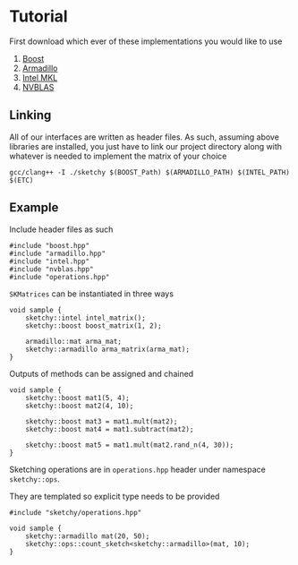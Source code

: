 # Tutorial

First download which ever of these implementations you would like to use 

1. [Boost](http://www.boost.org/doc/libs/1_60_0/libs/numeric/ublas/doc/)
2. [Armadillo](http://arma.sourceforge.net/docs.html)
3. [Intel MKL](https://software.intel.com/en-us/intel-mkl)
4. [NVBLAS](http://docs.nvidia.com/cuda/nvblas/)

## Linking
All of our interfaces are written as header files. As such, assuming
above libraries are installed, you just have to link our project directory 
along with whatever is needed to implement the matrix of your choice
```
gcc/clang++ -I ./sketchy $(BOOST_Path) $(ARMADILLO_PATH) $(INTEL_PATH) $(ETC)
```

## Example
Include header files as such
~~~{.c++}
#include "boost.hpp"
#include "armadillo.hpp"
#include "intel.hpp"
#include "nvblas.hpp"
#include "operations.hpp"
~~~

`SKMatrices` can be instantiated in three ways
~~~{.c++}
void sample {
    sketchy::intel intel_matrix();
    sketchy::boost boost_matrix(1, 2);

    armadillo::mat arma_mat;
    sketchy::armadillo arma_matrix(arma_mat);
}
~~~

Outputs of methods can be assigned and chained
~~~{.c++}
void sample {
    sketchy::boost mat1(5, 4);
    sketchy::boost mat2(4, 10);

    sketchy::boost mat3 = mat1.mult(mat2);
    sketchy::boost mat4 = mat1.subtract(mat2);

    sketchy::boost mat5 = mat1.mult(mat2.rand_n(4, 30));
}
~~~

Sketching operations are in `operations.hpp` header under namespace `sketchy::ops`. 

They are templated so explicit type needs to be provided

~~~{.c++}
#include "sketchy/operations.hpp"

void sample {
    sketchy::armadillo mat(20, 50);
    sketchy::ops::count_sketch<sketchy::armadillo>(mat, 10);
}
~~~


